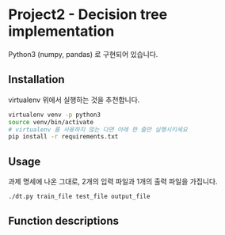 # Project2 - Decision tree implementation

Python3 (numpy, pandas) 로 구현되어 있습니다.

## Installation

virtualenv 위에서 실행하는 것을 추천합니다.

```sh
virtualenv venv -p python3
source venv/bin/activate
# virtualenv 를 사용하지 않는 다면 아래 한 줄만 실행시키세요
pip install -r requirements.txt
```

## Usage

과제 명세에 나온 그대로, 2개의 입력 파일과 1개의 출력 파일을 가집니다.

```sh
./dt.py train_file test_file output_file
```

## Function descriptions

